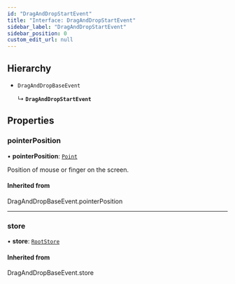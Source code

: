 ```yaml
---
id: "DragAndDropStartEvent"
title: "Interface: DragAndDropStartEvent"
sidebar_label: "DragAndDropStartEvent"
sidebar_position: 0
custom_edit_url: null
---
```


## Hierarchy

- `DragAndDropBaseEvent`

  ↳ **`DragAndDropStartEvent`**

## Properties

### pointerPosition

• **pointerPosition**: [`Point`](../#point)

Position of mouse or finger on the screen.

#### Inherited from

DragAndDropBaseEvent.pointerPosition

___

### store

• **store**: [`RootStore`](../classes/RootStore)

#### Inherited from

DragAndDropBaseEvent.store
